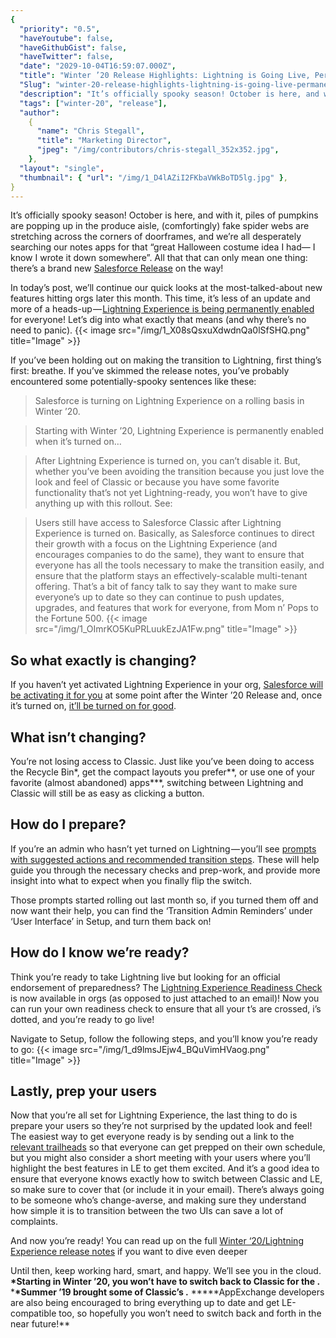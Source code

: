 ```yaml
---
{
  "priority": "0.5",
  "haveYoutube": false,
  "haveGithubGist": false,
  "haveTwitter": false,
  "date": "2029-10-04T16:59:07.000Z",
  "title": "Winter ’20 Release Highlights: Lightning is Going Live, Permanently",
  "Slug": "winter-20-release-highlights-lightning-is-going-live-permanently",
  "description": "It’s officially spooky season! October is here, and with it, piles of pumpkins are popping up in the produce aisle...",
  "tags": ["winter-20", "release"],
  "author":
    {
      "name": "Chris Stegall",
      "title": "Marketing Director",
      "jpeg": "/img/contributors/chris-stegall_352x352.jpg",
    },
  "layout": "single",
  "thumbnail": { "url": "/img/1_D4lAZiI2FKbaVWkBoTD5lg.jpg" },
}
---
```


It’s officially spooky season! October is here, and with it, piles of pumpkins are popping up in the produce aisle, (comfortingly) fake spider webs are stretching across the corners of doorframes, and we’re all desperately searching our notes apps for that “great Halloween costume idea I had— I know I wrote it down somewhere”. All that that can only mean one thing: there’s a brand new [Salesforce Release](https://releasenotes.docs.salesforce.com/en-us/winter20/release-notes/salesforce_release_notes.htm) on the way!

In today’s post, we’ll continue our quick looks at the most-talked-about new features hitting orgs later this month. This time, it’s less of an update and more of a heads-up — [Lightning Experience is being permanently enabled](https://releasenotes.docs.salesforce.com/en-us/winter20/release-notes/rn_lex_transition.htm) for everyone! Let’s dig into what exactly that means (and why there’s no need to panic).
{{< image src="/img/1_X08sQsxuXdwdnQa0lSfSHQ.png" title="Image" >}}

If you’ve been holding out on making the transition to Lightning, first thing’s first: breathe. If you’ve skimmed the release notes, you’ve probably encountered some potentially-spooky sentences like these:

> Salesforce is turning on Lightning Experience on a rolling basis in Winter ’20.

> Starting with Winter ’20, Lightning Experience is permanently enabled when it’s turned on…

> After Lightning Experience is turned on, you can’t disable it.
> But, whether you’ve been avoiding the transition because you just love the look and feel of Classic or because you have some favorite functionality that’s not yet Lightning-ready, you won’t have to give anything up with this rollout.
> See:

> Users still have access to Salesforce Classic after Lightning Experience is turned on.
> Basically, as Salesforce continues to direct their growth with a focus on the Lightning Experience (and encourages companies to do the same), they want to ensure that everyone has all the tools necessary to make the transition easily, and ensure that the platform stays an effectively-scalable multi-tenant offering. That’s a bit of fancy talk to say they want to make sure everyone’s up to date so they can continue to push updates, upgrades, and features that work for everyone, from Mom n’ Pops to the Fortune 500.
> {{< image src="/img/1_OImrKO5KuPRLuukEzJA1Fw.png" title="Image" >}}

## So what exactly is changing?

If you haven’t yet activated Lightning Experience in your org, [Salesforce will be activating it for you](https://releasenotes.docs.salesforce.com/en-us/winter20/release-notes/rn_cruc_lex_turned_on.htm) at some point after the Winter ’20 Release and, once it’s turned on, [it’ll be turned on for good](https://releasenotes.docs.salesforce.com/en-us/winter20/release-notes/rn_lex_cannot_disable.htm).

## What isn’t changing?

You’re not losing access to Classic. Just like you’ve been doing to access the Recycle Bin\*, get the compact layouts you prefer**, or use one of your favorite (almost abandoned) apps\***, switching between Lightning and Classic will still be as easy as clicking a button.

## How do I prepare?

If you’re an admin who hasn’t yet turned on Lightning — you’ll see [prompts with suggested actions and recommended transition steps](https://releasenotes.docs.salesforce.com/en-us/winter20/release-notes/rn_lex_ta_smart_nudges.htm). These will help guide you through the necessary checks and prep-work, and provide more insight into what to expect when you finally flip the switch.

Those prompts started rolling out last month so, if you turned them off and now want their help, you can find the ‘Transition Admin Reminders’ under ‘User Interface’ in Setup, and turn them back on!

## How do I know we’re ready?

Think you’re ready to take Lightning live but looking for an official endorsement of preparedness? The [Lightning Experience Readiness Check](https://releasenotes.docs.salesforce.com/en-us/winter20/release-notes/rn_lex_rc.htm) is now available in orgs (as opposed to just attached to an email)! Now you can run your own readiness check to ensure that all your t’s are crossed, i’s dotted, and you’re ready to go live!

Navigate to Setup, follow the following steps, and you’ll know you’re ready to go:
{{< image src="/img/1_d9lmsJEjw4_BQuVimHVaog.png" title="Image" >}}

## Lastly, prep your users

Now that you’re all set for Lightning Experience, the last thing to do is prepare your users so they’re not surprised by the updated look and feel!
The easiest way to get everyone ready is by sending out a link to the [relevant trailheads](https://trailhead.salesforce.com/en/content/learn/modules/lex_migration_introduction) so that everyone can get prepped on their own schedule, but you might also consider a short meeting with your users where you’ll highlight the best features in LE to get them excited. And it’s a good idea to ensure that everyone knows exactly how to switch between Classic and LE, so make sure to cover that (or include it in your email). There’s always going to be someone who’s change-averse, and making sure they understand how simple it is to transition between the two UIs can save a lot of complaints.

And now you’re ready! You can read up on the full [Winter ‘20/Lightning Experience release notes](https://releasenotes.docs.salesforce.com/en-us/winter20/release-notes/rn_lex_transition.htm) if you want to dive even deeper

Until then, keep working hard, smart, and happy. We’ll see you in the cloud.
**\*Starting in Winter ’20, you won’t have to switch back to Classic for the **[](https://medium.com/creme-de-la-crm/winter-20-release-highlights-recycle-bin-in-lightning-f42a5b7c4ec1)**.** \***\*Summer ’19 brought some of Classic’s **[](https://medium.com/creme-de-la-crm/summer-19-release-highlights-back-to-the-classics-7b9abe9e6cf9)**.**
**\***AppExchange developers are also being encouraged to bring everything up to date and get LE-compatible too, so hopefully you won’t need to switch back and forth in the near future!\*\*
